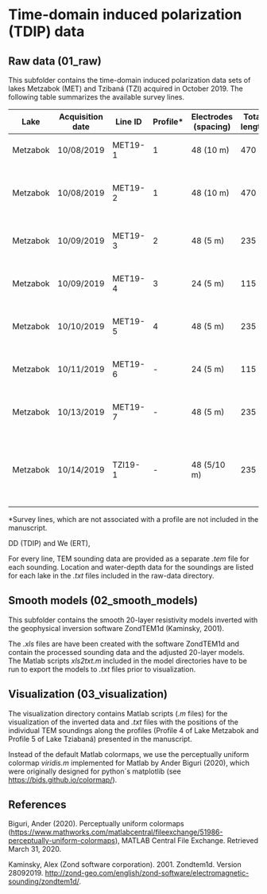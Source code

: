 # Time-domain induced polarization (TDIP) data

## Raw data (01_raw)
This subfolder contains the time-domain induced polarization data sets of lakes Metzabok (MET) and Tzibaná (TZI) acquired in October 2019. The following table summarizes the available survey lines.

| Lake | Acquisition date | Line ID | Profile* | Electrodes (spacing) | Total length | Remarks |
| --- | --- | --- | --- | --- | --- | --- |
| Metzabok | 10/08/2019  | MET19-1 | 1 | 48 (10 m) | 470 m | Starting from the northern shore |
| Metzabok | 10/08/2019  | MET19-2 | 1 | 48 (10 m) | 470 m | Roll along, overlap 24 electrodes with MET19-1 |
| Metzabok | 10/09/2019  | MET19-3 | 2 | 48 (5 m) | 235 m | Parallel to MET19-2, shifted 10 m East |
| Metzabok | 10/09/2019  | MET19-4 | 3 | 24 (5 m) | 115 m | Perpendicular to MET19-3, centred at residual pond |
| Metzabok | 10/10/2019  | MET19-5 | 4 | 48 (5 m) | 235 m | Along TEM line, roughly soundings MET3-MET7 |
| Metzabok | 10/11/2019  | MET19-6 | - | 24 (5 m) | 115 m | Parallel to MET19-1/2, shifted ~20 m East |
| Metzabok | 10/13/2019  | MET19-7 | - | 48 (5 m) | 235 m | Crossing land bridge from Metzabok to Tzibaná |
| Metzabok | 10/14/2019  | TZI19-1 | - | 48 (5/10 m) | 235 m | On river delta; #1-12 and #36-48 - 10 m spacing, #12-36 - 5 m spacing |

*Survey lines, which are not associated with a profile are not included in the manuscript.

DD (TDIP) and We (ERT),

For every line, TEM sounding data are provided as a separate *.tem* file for each sounding. Location and water-depth data for the soundings are listed for each lake in the *.txt* files included in the raw-data directory. 

## Smooth models (02_smooth_models)
This subfolder contains the smooth 20-layer resistivity models inverted with the geophysical inversion software ZondTEM1d (Kaminsky, 2001).

The *.xls* files are have been created with the software ZondTEM1d and contain the processed sounding data and the adjusted 20-layer models. The Matlab scripts *xls2txt.m* included in the model directories have to be run to export the models to *.txt* files prior to visualization.

## Visualization (03_visualization)
The visualization directory contains Matlab scripts (*.m* files) for the visualization of the inverted data and *.txt* files with the positions of the individual TEM soundings along the profiles (Profile 4 of Lake Metzabok and Profile 5 of Lake Tziabaná) presented in the manuscript.

Instead of the default Matlab colormaps, we use the perceptually uniform colormap *viridis.m* implemented for Matlab by Ander Biguri (2020), which were originally designed for python´s matplotlib (see  https://bids.github.io/colormap/).

## References
Biguri, Ander (2020). Perceptually uniform colormaps (https://www.mathworks.com/matlabcentral/fileexchange/51986-perceptually-uniform-colormaps), MATLAB Central File Exchange. Retrieved March 31, 2020.

Kaminsky, Alex (Zond software corporation). 2001. Zondtem1d. Version 28092019. http://zond-geo.com/english/zond-software/electromagnetic-sounding/zondtem1d/.
